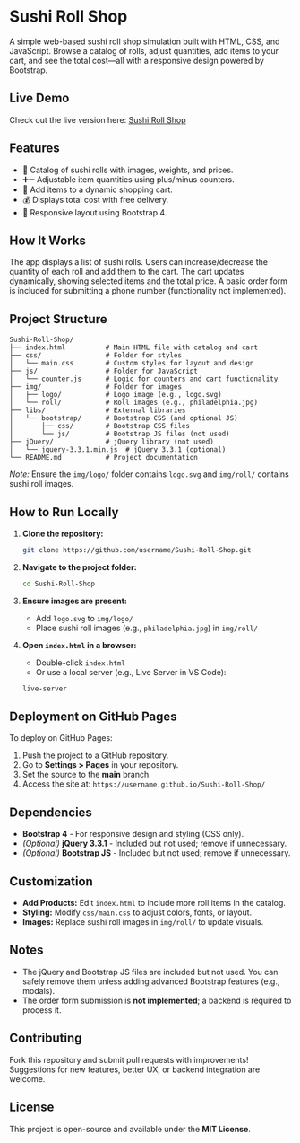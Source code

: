  
# Sushi Roll Shop

A simple web-based sushi roll shop simulation built with HTML, CSS, and JavaScript. Browse a catalog of rolls, adjust quantities, add items to your cart, and see the total cost—all with a responsive design powered by Bootstrap.

## Live Demo
Check out the live version here: [Sushi Roll Shop](https://digitalgl.github.io/rolli-shop-start-project/)

## Features
- 🍣 Catalog of sushi rolls with images, weights, and prices.
- ➕➖ Adjustable item quantities using plus/minus counters.
- 🛒 Add items to a dynamic shopping cart.
- 💰 Displays total cost with free delivery.
- 📱 Responsive layout using Bootstrap 4.

## How It Works
The app displays a list of sushi rolls. Users can increase/decrease the quantity of each roll and add them to the cart. The cart updates dynamically, showing selected items and the total price. A basic order form is included for submitting a phone number (functionality not implemented).

## Project Structure

```
Sushi-Roll-Shop/
├── index.html          # Main HTML file with catalog and cart
├── css/                # Folder for styles
│   └── main.css        # Custom styles for layout and design
├── js/                 # Folder for JavaScript
│   └── counter.js      # Logic for counters and cart functionality
├── img/                # Folder for images
│   ├── logo/           # Logo image (e.g., logo.svg)
│   └── roll/           # Roll images (e.g., philadelphia.jpg)
├── libs/               # External libraries
│   └── bootstrap/      # Bootstrap CSS (and optional JS)
│       ├── css/        # Bootstrap CSS files
│       └── js/         # Bootstrap JS files (not used)
├── jQuery/             # jQuery library (not used)
│   └── jquery-3.3.1.min.js  # jQuery 3.3.1 (optional)
└── README.md           # Project documentation
```

*Note:* Ensure the `img/logo/` folder contains `logo.svg` and `img/roll/` contains sushi roll images.

## How to Run Locally

1. **Clone the repository:**
   ```bash
   git clone https://github.com/username/Sushi-Roll-Shop.git
   ```
2. **Navigate to the project folder:**
   ```bash
   cd Sushi-Roll-Shop
   ```
3. **Ensure images are present:**
   - Add `logo.svg` to `img/logo/`
   - Place sushi roll images (e.g., `philadelphia.jpg`) in `img/roll/`

4. **Open `index.html` in a browser:**
   - Double-click `index.html`
   - Or use a local server (e.g., Live Server in VS Code):
   ```bash
   live-server
   ```

## Deployment on GitHub Pages

To deploy on GitHub Pages:
1. Push the project to a GitHub repository.
2. Go to **Settings > Pages** in your repository.
3. Set the source to the **main** branch.
4. Access the site at: `https://username.github.io/Sushi-Roll-Shop/`

## Dependencies
- **Bootstrap 4** - For responsive design and styling (CSS only).
- *(Optional)* **jQuery 3.3.1** - Included but not used; remove if unnecessary.
- *(Optional)* **Bootstrap JS** - Included but not used; remove if unnecessary.

## Customization
- **Add Products:** Edit `index.html` to include more roll items in the catalog.
- **Styling:** Modify `css/main.css` to adjust colors, fonts, or layout.
- **Images:** Replace sushi roll images in `img/roll/` to update visuals.

## Notes
- The jQuery and Bootstrap JS files are included but not used. You can safely remove them unless adding advanced Bootstrap features (e.g., modals).
- The order form submission is **not implemented**; a backend is required to process it.

## Contributing
Fork this repository and submit pull requests with improvements! Suggestions for new features, better UX, or backend integration are welcome.

## License
This project is open-source and available under the **MIT License**.